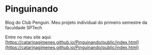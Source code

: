 # Pinguinando
Blog do Club Penguin. Meu projeto individual do primeiro semestre da faculdade SPTech

Entre no meu site aqui:
[https://catarinagimenes.github.io/Pinguinando/public/index.html](https://catarinagimenes.github.io/Pinguinando/public/index.html)